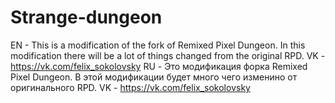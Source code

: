 # Strange-dungeon
EN - This is a modification of the fork of Remixed Pixel Dungeon. In this modification there will be a lot of things changed from the original RPD. VK - https://vk.com/felix_sokolovsky RU - Это модификация форка Remixed Pixel Dungeon. В этой модификации будет много чего изменино от оригинального RPD. VK - https://vk.com/felix_sokolovsky
